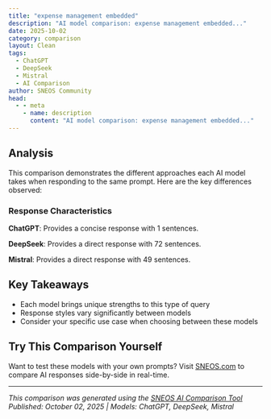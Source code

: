 ```yaml
---
title: "expense management embedded"
description: "AI model comparison: expense management embedded..."
date: 2025-10-02
category: comparison
layout: Clean
tags:
  - ChatGPT
  - DeepSeek
  - Mistral
  - AI Comparison
author: SNEOS Community
head:
  - - meta
    - name: description
      content: "AI model comparison: expense management embedded..."
---
```


<ChatComparison
  title="expense management embedded"
  prompt="expense management embedded"
  :responses='{"ChatGPT": "Embedded expense management refers to the integration of expense management solutions directly into existing workflows, systems, or software platforms that businesses use. This approach provides organizations with a seamless way to manage and track expenses without requiring them to switch between different applications or tools. Here are some key aspects and benefits of embedded expense management:\n\n### Key Aspects\n\n1. **Integration with Existing Tools**: Embedded expense management can be seamlessly integrated with accounting software, ERP systems, or travel booking platforms, which helps streamline processes and reduces data silos.\n\n2. **Real-Time Tracking**: By embedding expense management functionalities, businesses can track spending in real time, allowing for better financial oversight and quicker decision-making.\n\n3. **Improved User Experience**: Users can manage expenses without leaving their primary applications, making it easier to submit, approve, and review expenses efficiently.\n\n4. **Automation**: Many embedded solutions utilize automation to handle repetitive tasks like receipt scanning, categorization of expenses, and approvals, saving time and reducing errors.\n\n5. **Policy Compliance**: With built-in compliance checks, organizations can ensure that expenses adhere to company policies right at the point of entry, which helps reduce the risk of non-compliance.\n\n6. **Analytics and Reporting**: Embedded expense management solutions often include analytics features that help organizations gain insights into spending patterns, budget adherence, and potential areas for cost savings.\n\n### Benefits\n\n- **Increased Efficiency**: By embedding expense management into existing workflows, organizations can eliminate unnecessary steps and reduce the time spent on expense reporting and approvals.\n\n- **Enhanced Visibility**: Managers have better visibility into team spending, which helps in managing budgets and making informed financial decisions.\n\n- **Cost Savings**: Streamlining expense management can lead to reduced administrative costs and help organizations identify areas where they can cut down on unnecessary expenses.\n\n- **Better User Adoption**: Since users are already familiar with the embedded system, they are more likely to adopt and consistently use the expense management features.\n\n### Implementation Considerations\n\n- **Choosing the Right Solution**: It’s essential to select an embedded expense management solution that integrates well with existing systems and meets the specific needs of the organization.\n\n- **User Training**: Ensure that users are adequately trained on how to utilize the embedded features for optimal efficiency.\n\n- **Data Security**: As with any financial software, it’s crucial to consider data security and privacy, ensuring all integrations comply with relevant regulations.\n\n### Examples of Embedded Expense Management Solutions\n\n- **Fintech Platforms**: Some fintech companies offer expense management tools that integrate with banking software, helping businesses manage spending and budgets directly from their financial platforms.\n\n- **Accounting Software**: Many accounting solutions like QuickBooks offer embedded expense management features that allow users to capture and categorize expenses easily.\n\n- **Corporate Travel Solutions**: Travel management platforms often include expense management functionalities, enabling users to book travel and manage expenses within the same system.\n\nIn conclusion, embedded expense management provides businesses with a powerful way to manage expenses efficiently while leveraging existing technologies. Organizations can benefit from improved visibility, compliance, and overall financial management by integrating these solutions into their daily operations.", "DeepSeek": "Of course. \u0022Expense management embedded\u0022 is a powerful and growing trend in the B2B software and fintech space. Let\u0027s break down what it means, why it\u0027s important, and how it works.\n\n### What is Embedded Expense Management?\n\nIn simple terms, **embedded expense management** is the integration of expense tracking, corporate card issuance, reimbursement, and policy enforcement directly into a non-financial software platform.\n\nInstead of a business using a separate app like Expensify or Concur, they can manage all their expenses *within* the software they already use for their core operations.\n\n**The Core Idea:** Meet the user where they already are.\n\n---\n\n### Key Components of an Embedded Solution\n\nA fully-featured embedded expense management system typically includes:\n\n1. **Embedded Corporate Cards:** The platform can issue physical or virtual cards to employees, with spend limits and merchant controls, directly through their interface.\n2. **Expense Capture \u0026 Categorization:** Automated capture of receipts (via email parsing, mobile app photo, or OCR), and automatic categorization of transactions.\n3. **Policy Enforcement:** Automated rules that flag out-of-policy spending *before* it happens (e.g., blocking transactions at certain merchants) or during submission (e.g., flagging overspent meals).\n4. **Workflow \u0026 Approvals:** Built-in approval workflows that route expenses to the correct manager without leaving the parent platform.\n5. **Reimbursement \u0026 Sync:** Seamless reimbursement for out-of-pocket expenses and automatic syncing of all expense data to the general ledger (e.g., QuickBooks, Xero, NetSuite).\n6. **Reporting \u0026 Analytics:** Dashboards and reports that give insights into spending patterns, all within the native environment.\n\n---\n\n### Why is it Such a Big Deal? (The Value Proposition)\n\nEmbedding this functionality creates a seamless user experience and delivers immense value to three key groups:\n\n#### 1. For the End-User Business (The Customer)\n* **Reduced Context Switching:** Employees and finance teams don\u0027t have to jump between multiple apps. This saves time and reduces frustration.\n* **Increased Compliance:** When expense management is baked into the daily workflow, compliance is easier. Policy checks happen automatically, leading to fewer errors and better financial control.\n* **Faster Reimbursements:** Streamlined workflows mean employees get paid back quicker.\n* **Deeper Insights:** When expense data is connected to other operational data (e.g., projects, clients, departments), businesses gain powerful insights into profitability and spending efficiency.\n\n#### 2. For the Platform (The Company Doing the Embedding)\n* **Increased Revenue:** This is a major new revenue stream via interchange fees from card issuance, SaaS fees for the expense module, or both.\n* **Improved User Engagement \u0026 Stickiness:** By solving a critical pain point (finance), you make your platform indispensable. Users are less likely to churn when their spending, cards, and reimbursements are managed within your ecosystem.\n* **Competitive Differentiation:** Offering a built-in financial operations stack is a powerful feature that sets you apart from competitors.\n* **Deeper Data Insights:** You gain a more holistic view of your customer\u0027s business, allowing for better product development and personalized offerings.\n\n#### 3. For the Employee (The Spender)\n* **Extreme Simplicity:** The process of spending, capturing receipts, and submitting reports becomes almost effortless. Mobile-first experiences make it easy on the go.\n* **Real-time Visibility:** They can see their card balance, recent transactions, and reimbursement status at any time.\n* **Fewer \u0022Gotchas\u0022:** Real-time policy warnings prevent them from accidentally breaking spending rules.\n\n---\n\n### How Does it Work Technically? (The \u0022How\u0022)\n\nPlatforms don\u0027t build this complex financial infrastructure from scratch. They partner with specialized **Embedded Finance (Embedded Fintech) providers** that offer this functionality via APIs.\n\n**The Process:**\n1. **Partner Selection:** The platform chooses a provider like **Brex, Ramp, Stripe Issuing, or Treasury Prime**.\n2. **API Integration:** The platform\u0027s developers integrate the provider\u0027s APIs into their application. This allows them to:\n * Programmatically issue cards.\n * Pull transaction data.\n * Push policy rules.\n * Initiate approvals and reimbursements.\n3. **White-Labeled UI:** The provider often offers a pre-built, customizable UI component (a \u0022widget\u0022 or SDK) that the platform can embed seamlessly into its own user interface, maintaining brand consistency.\n4. **Launch:** The feature is launched to customers as a native part of the platform.\n\n---\n\n### Real-World Examples\n\n* **Ramp embedded in Rippling:** Rippling, an HR \u0026 IT platform, embeds Ramp\u0027s expense management and corporate cards directly into its employee management system. When you hire an employee in Rippling, you can instantly issue them a corporate card.\n* **Brex embedded in SaaS Platforms:** Various SaaS companies use Brex\u0027s APIs to offer integrated expense management to their customers.\n* **Stripe Issuing \u0026 Treasury:** A software platform can use Stripe\u0027s APIs to create a complete financial account for their users, including cards and expense management features.\n\n### Industries Where This is Thriving\n\n* **SaaS \u0026 Vertical Software:** Project management, CRM, ERP, and construction management software.\n* **Startup Ecosystems:** Platforms that serve startups can offer a full financial stack.\n* **SMB-Focused Platforms:** Accounting software, business banking apps, and payment processors.\n* **Freelancer Marketplaces:** To help freelancers and their clients manage project expenses.\n\n### Conclusion\n\n**Expense management embedded** is more than just a feature; it\u0027s a strategic move. It transforms a platform from a point solution into a central, integrated operating system for its customers\u0027 businesses. By solving the messy, time-consuming problem of expense management seamlessly, platforms drive revenue, increase loyalty, and create a significantly more valuable product.", "Mistral": "Expense management embedded within a system or application refers to the integration of expense tracking, reporting, and reimbursement functionalities directly into a broader platform. This can be particularly useful for businesses that want to streamline their financial processes and ensure that all expense-related activities are seamlessly managed within a single interface. Here are some key features and benefits of embedded expense management:\n\n### Key Features:\n\n1. **Expense Tracking**:\n - **Automated Data Capture**: Use OCR (Optical Character Recognition) to automatically capture and categorize expenses from receipts.\n - **Real-Time Updates**: Immediate updates on expenses as they occur, ensuring accurate and up-to-date financial records.\n\n2. **Approval Workflows**:\n - **Customizable Approval Chains**: Define and automate approval processes based on company policies.\n - **Notifications**: Automated notifications for approvers and employees to ensure timely processing.\n\n3. **Reporting and Analytics**:\n - **Detailed Reports**: Generate detailed expense reports for auditing and compliance purposes.\n - **Analytics Dashboards**: Visualize spending patterns and trends to make informed financial decisions.\n\n4. **Reimbursement Processing**:\n - **Automated Reimbursements**: Integrate with payroll systems to automate the reimbursement process.\n - **Compliance Checks**: Ensure that all expenses comply with company policies and regulatory requirements.\n\n5. **Integration Capabilities**:\n - **Accounting Software Integration**: Seamless integration with popular accounting software like QuickBooks, Xero, or SAP.\n - **Payment Gateways**: Integration with payment gateways for direct reimbursement.\n\n6. **User-Friendly Interface**:\n - **Mobile Access**: Allow employees to submit expenses and managers to approve them via mobile devices.\n - **Intuitive Design**: Easy-to-use interface for quick adoption and minimal training.\n\n### Benefits:\n\n1. **Efficiency**:\n - **Reduced Manual Effort**: Automate repetitive tasks to reduce manual data entry and errors.\n - **Faster Processing**: Streamline the approval and reimbursement process to save time.\n\n2. **Compliance**:\n - **Policy Enforcement**: Ensure that all expenses adhere to company policies and regulatory standards.\n - **Audit Trails**: Maintain detailed audit trails for transparency and accountability.\n\n3. **Cost Savings**:\n - **Reduced Fraud**: Automated checks and balances to minimize fraudulent activities.\n - **Optimized Spending**: Insights into spending patterns to identify areas for cost reduction.\n\n4. **Employee Satisfaction**:\n - **Quick Reimbursements**: Faster processing times for reimbursements improve employee satisfaction.\n - **Ease of Use**: User-friendly interfaces make it easier for employees to submit and track expenses.\n\n### Use Cases:\n\n1. **Corporate Travel**:\n - Manage travel expenses, including flights, hotels, and meals, with real-time tracking and approval.\n\n2. **Project Management**:\n - Track project-related expenses and allocate them to specific projects for accurate cost management.\n\n3. **Small Businesses**:\n - Simplify expense management for small businesses with limited resources, ensuring compliance and efficiency.\n\n4. **Remote Work**:\n - Manage expenses for remote employees, ensuring timely reimbursements and compliance with company policies.\n\n### Implementation Considerations:\n\n1. **Security**:\n - Ensure robust security measures to protect sensitive financial data.\n\n2. **Scalability**:\n - Choose a solution that can scale with the growth of the business.\n\n3. **Customization**:\n - Opt for a system that allows for customization to fit specific business needs and workflows.\n\n4. **Support**:\n - Ensure that the embedded solution comes with adequate support and training for smooth implementation.\n\nBy embedding expense management within a broader system, businesses can achieve greater efficiency, compliance, and cost savings, ultimately leading to better financial management and employee satisfaction."}' 
  published-date="11:28"
/>

## Analysis

This comparison demonstrates the different approaches each AI model takes when responding to the same prompt. Here are the key differences observed:

### Response Characteristics

**ChatGPT**: Provides a concise response with 1 sentences. 

**DeepSeek**: Provides a direct response with 72 sentences. 

**Mistral**: Provides a direct response with 49 sentences. 

## Key Takeaways

- Each model brings unique strengths to this type of query
- Response styles vary significantly between models
- Consider your specific use case when choosing between these models

## Try This Comparison Yourself

Want to test these models with your own prompts? Visit [SNEOS.com](https://sneos.com) to compare AI responses side-by-side in real-time.

---

*This comparison was generated using the [SNEOS AI Comparison Tool](https://sneos.com)*
*Published: October 02, 2025 | Models: ChatGPT, DeepSeek, Mistral*
